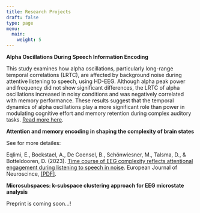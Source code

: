 ```yaml
---
title: Research Projects
draft: false
type: page
menu:
  main:
    weight: 5
---
```


**Alpha Oscillations During Speech Information Encoding**

This study examines how alpha oscillations, particularly long-range temporal correlations (LRTC), are affected by background noise during attentive listening to speech, using HD-EEG. Although alpha peak power and frequency did not show significant differences, the LRTC of alpha oscillations increased in noisy conditions and was negatively correlated with memory performance. These results suggest that the temporal dynamics of alpha oscillations play a more significant role than power in modulating cognitive effort and memory retention during complex auditory tasks. [Read more here](https://www.researchgate.net/publication/391667028_Alpha_Oscillations_During_Speech_Information_Encoding).


**Attention and memory encoding in shaping the complexity of brain states**

See for more detailes:

Eqlimi, E., Bockstael, A., De Coensel, B., Schönwiesner, M., Talsma, D., & Botteldooren, D. (2023). [Time course of EEG complexity reflects attentional engagement during listening to speech in noise](https://onlinelibrary.wiley.com/doi/10.1111/ejn.16159). European Journal of Neuroscince, [[PDF]](https://www.researchgate.net/publication/374638222_Time_course_of_EEG_complexity_reflects_attentional_engagement_during_listening_to_speech_in_noise).

 
**Microsubspaces: k-subspace clustering approach for EEG microstate
analysis**

Preprint is coming soon...!